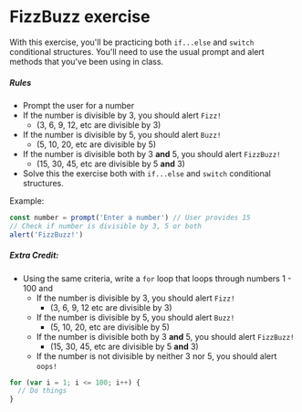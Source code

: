 # FizzBuzz exercise

With this exercise, you'll be practicing both `if...else` and `switch` conditional structures. You'll need to use the usual prompt and alert methods that you've been using in class.

##### Rules

- Prompt the user for a number
- If the number is divisible by 3, you should alert `Fizz!` 
  - (3, 6, 9, 12, etc are divisible by 3)
- If the number is divisible by 5, you should alert `Buzz!`
  - (5, 10, 20, etc are divisible by 5)
- If the number is divisible both by 3 **and** 5, you should alert `FizzBuzz!` 
  - (15, 30, 45, etc are divisible by 5 **and** 3)
- Solve this the exercise both with `if...else` and `switch` conditional structures.

Example:

```javascript
const number = prompt('Enter a number') // User provides 15
// Check if number is divisible by 3, 5 or both
alert('FizzBuzz!')

```


##### Extra Credit:

- Using the same criteria, write a `for` loop that loops through numbers 1 - 100 and
  - If the number is divisible by 3, you should alert `Fizz!`
    - (3, 6, 9, 12 etc are divisible by 3)
  - If the number is divisible by 5, you should alert `Buzz!`
    - (5, 10, 20, etc are divisible by 5)
  - If the number is divisible both by 3 **and** 5, you should alert `FizzBuzz!`
    - (15, 30, 45, etc are divisible by 5 **and** 3)
  - If the number is not divisible by neither 3 nor 5, you should alert `oops!`

```javascript
for (var i = 1; i <= 100; i++) {
  // Do things
}
```
